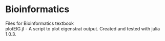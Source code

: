 # Bioinformatics
Files for Bioinformatics textbook  
plotEIG.jl - A script to plot eigenstrat output.  Created and tested with julia 1.0.3.
